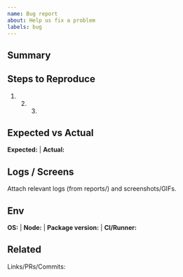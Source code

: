 ```yaml
---
name: Bug report
about: Help us fix a problem
labels: bug
---
```


## Summary
<!-- Short description -->

## Steps to Reproduce
1. 2. 3. 

## Expected vs Actual
**Expected:** | **Actual:**

## Logs / Screens
Attach relevant logs (from reports/) and screenshots/GIFs.

## Env
**OS:** | **Node:** | **Package version:** | **CI/Runner:**

## Related
Links/PRs/Commits: